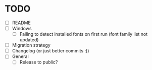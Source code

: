 # TODO
- [ ] README
- [ ] Windows
    - [ ] Failing to detect installed fonts on first run (font family list not updated)
- [ ] Migration strategy
- [ ] Changelog (or just better commits :))
- [ ] General
    - [ ] Release to public?